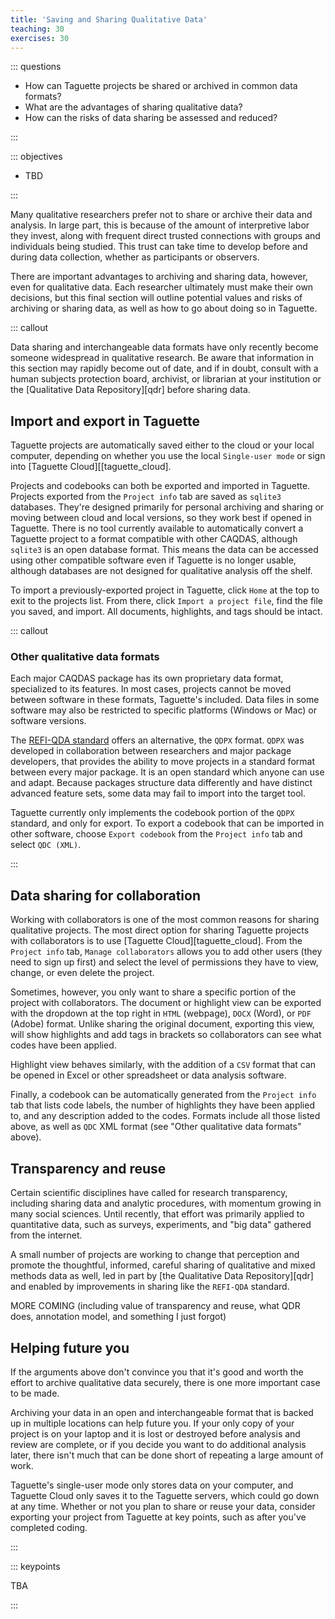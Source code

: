```yaml
---
title: 'Saving and Sharing Qualitative Data'
teaching: 30
exercises: 30
---
```


::: questions

-   How can Taguette projects be shared or archived in common data formats?
-   What are the advantages of sharing qualitative data?
-   How can the risks of data sharing be assessed and reduced?

:::

::: objectives

-   TBD

:::

Many qualitative researchers prefer not to share or archive their data and analysis. In large part, this is because of the amount of interpretive labor they invest, along with frequent direct trusted connections with groups and individuals being studied. This trust can take time to develop before and during data collection, whether as participants or observers.

There are important advantages to archiving and sharing data, however, even for qualitative data. Each researcher ultimately must make their own decisions, but this final section will outline potential values and risks of archiving or sharing data, as well as how to go about doing so in Taguette.

::: callout

Data sharing and interchangeable data formats have only recently become someone widespread in qualitative research. Be aware that information in this section may rapidly become out of date, and if in doubt, consult with a human subjects protection board, archivist, or librarian at your institution or the [Qualitative Data Repository][qdr] before sharing data.

## Import and export in Taguette

Taguette projects are automatically saved either to the cloud or your local computer, depending on whether you use the local `Single-user mode` or sign into [Taguette Cloud][[taguette_cloud].

Projects and codebooks can both be exported and imported in Taguette. Projects exported from the `Project info` tab are saved as `sqlite3` databases. They're designed primarily for personal archiving and sharing or moving between cloud and local versions, so they work best if opened in Taguette. There is no tool currently available to automatically convert a Taguette project to a format compatible with other CAQDAS, although `sqlite3` is an open database format. This means the data can be accessed using other compatible software even if Taguette is no longer usable, although databases are not designed for qualitative analysis off the shelf.

To import a previously-exported project in Taguette, click `Home` at the top to exit to the projects list. From there, click `Import a project file`, find the file you saved, and import. All documents, highlights, and tags should be intact.

::: callout

### Other qualitative data formats

Each major CAQDAS package has its own proprietary data format, specialized to its features. In most cases, projects cannot be moved between software in these formats, Taguette's included. Data files in some software may also be restricted to specific platforms (Windows or Mac) or software versions.

The [REFI-QDA standard](https://www.qdasoftware.org/) offers an alternative, the `QDPX` format. `QDPX` was developed in collaboration between researchers and major package developers, that provides the ability to move projects in a standard format between every major package. It is an open standard which anyone can use and adapt. Because packages structure data differently and have distinct advanced feature sets, some data may fail to import into the target tool.

Taguette currently only implements the codebook portion of the `QDPX` standard, and only for export. To export a codebook that can be imported in other software, choose `Export codebook` from the `Project info` tab and select `QDC (XML)`.

:::

## Data sharing for collaboration

Working with collaborators is one of the most common reasons for sharing qualitative projects. The most direct option for sharing Taguette projects with collaborators is to use [Taguette Cloud][taguette_cloud]. From the `Project info` tab, `Manage collaborators` allows you to add other users (they need to sign up first) and select the level of permissions they have to view, change, or even delete the project.

Sometimes, however, you only want to share a specific portion of the project with collaborators. The document or highlight view can be exported with the dropdown at the top right in `HTML` (webpage), `DOCX` (Word), or `PDF` (Adobe) format. Unlike sharing the original document, exporting this view, will show highlights and add tags in brackets so collaborators can see what codes have been applied.

Highlight view behaves similarly, with the addition of a `CSV` format that can be opened in Excel or other spreadsheet or data analysis software.

Finally, a codebook can be automatically generated from the `Project info` tab that lists code labels, the number of highlights they have been applied to, and any description added to the codes. Formats include all those listed above, as well as `QDC` XML format (see "Other qualitative data formats" above).

## Transparency and reuse

Certain scientific disciplines have called for research transparency, including sharing data and analytic procedures, with momentum growing in many social sciences. Until recently, that effort was primarily applied to quantitative data, such as surveys, experiments, and "big data" gathered from the internet.

A small number of projects are working to change that perception and promote the thoughtful, informed, careful sharing of qualitative and mixed methods data as well, led in part by [the Qualitative Data Repository][qdr] and enabled by improvements in sharing like the `REFI-QDA` standard.

MORE COMING (including value of transparency and reuse, what QDR does, annotation model, and something I just forgot)

## Helping future you

If the arguments above don't convince you that it's good and worth the effort to archive qualitative data securely, there is one more important case to be made.

Archiving your data in an open and interchangeable format that is backed up in multiple locations can help future you. If your only copy of your project is on your laptop and it is lost or destroyed before analysis and review are complete, or if you decide you want to do additional analysis later, there isn't much that can be done short of repeating a large amount of work.

Taguette's single-user mode only stores data on your computer, and Taguette Cloud only saves it to the Taguette servers, which could go down at any time. Whether or not you plan to share or reuse your data, consider exporting your project from Taguette at key points, such as after you've completed coding.



:::

::: keypoints

TBA

:::
